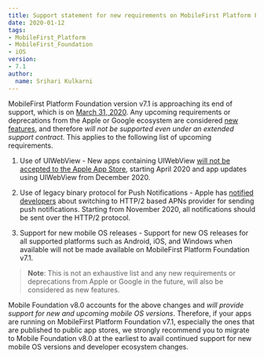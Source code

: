 ```yaml
---
title: Support statement for new requirements on MobileFirst Platform Foundation v7.1
date: 2020-01-12
tags:
- MobileFirst_Platform
- MobileFirst_Foundation
- iOS
version:
- 7.1
author:
  name: Srihari Kulkarni
---
```


MobileFirst Platform Foundation version v7.1 is approaching its end of support, which is on [March 31, 2020](https://www-01.ibm.com/support/docview.wss?uid=swg3s894700o65547s81). Any upcoming requirements or deprecations from the Apple or Google ecosystem are considered [new features](https://mobilefirstplatform.ibmcloud.com/blog/2017/01/11/support-plan-for-next-android-ios-mobile-os/), and therefore _will not be supported even under an extended support contract_. This applies to the following list of upcoming requirements.

1. Use of UIWebView - New apps containing UIWebView [will not be accepted to the Apple App Store](https://developer.apple.com/news/?id=12232019b), starting April 2020 and app updates using UIWebView from December 2020.

2. Use of legacy binary protocol for Push Notifications - Apple has [notified developers](https://developer.apple.com/news/?id=11042019a) about switching to HTTP/2 based APNs provider for sending push notifications. Starting from November 2020, all notifications should be sent over the HTTP/2 protocol.

3. Support for new mobile OS releases - Support for new OS releases for all supported platforms such as Android, iOS, and Windows when available will not be made available on MobileFirst Platform Foundation v7.1.

>**Note**: This is not an exhaustive list and any new requirements or deprecations from Apple or Google in the future, will also be considered as new features.

Mobile Foundation v8.0 accounts for the above changes and _will provide support for new and upcoming mobile OS versions_. Therefore, if your apps are running on MobileFirst Platform Foundation v7.1, especially the ones that are published to public app stores, we strongly recommend you to migrate to Mobile Foundation v8.0 at the earliest to avail continued support for new mobile OS versions and developer ecosystem changes.
